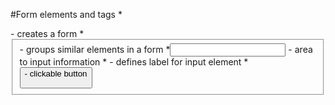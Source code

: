 #Form elements and tags
*<form> - creates a form 
*<fieldset> - groups similar elements in a form
*<input> - area to input information
*<label> - defines label for input element
*<button> - clickable button 
